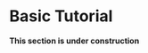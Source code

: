 # Basic Tutorial

**This section is under construction**

<!--
## Kickstarting an Application {#kickstart}

Add the following Maven dependency to your project:

```xml
<dependencies>
  <dependency>
    <groupId>org.aksw.faraday_cage</groupId>
    <artifactId>faraday-cage</artifactId>
    <version>{insert version here}</version>
  </dependency>
</dependencies>

<repositories>
 <repository>
      <id>maven.aksw.internal</id>
      <name>University Leipzig, AKSW Maven2 Internal Repository</name>
      <url>http://maven.aksw.org/repository/internal/</url>
    </repository>

    <repository>
      <id>maven.aksw.snapshots</id>
      <name>University Leipzig, AKSW Maven2 Snapshot Repository</name>
      <url>http://maven.aksw.org/repository/snapshots/</url>
    </repository>
</repositories>
```

## Implementing an Atomic Operation {#operation}

See [StringOperation.java](https://github.com/dice-group/faraday-cage/tree/master/example-application/src/main/java/org/aksw/faraday_cage/example/StringOperation.java)  
See [StringProviderOperation.java](https://github.com/dice-group/faraday-cage/tree/master/example-application/src/main/java/org/aksw/faraday_cage/example/StringProviderOperation.java)  
See [SubStringOperation.java](https://github.com/dice-group/faraday-cage/tree/master/example-application/src/main/java/org/aksw/faraday_cage/example/SubStringOperation.java)  
See [StringPrinterOperation.java](https://github.com/dice-group/faraday-cage/tree/master/example-application/src/main/java/org/aksw/faraday_cage/example/StringPrinterOperation.java)  

## Writing a Validation Graph {#validaton}

See [Validation Graphs](https://github.com/dice-group/faraday-cage/tree/master/example-application/src/main/resources/shacl)

## Bringing it All Together {#integration}

See [ExampleApplication.java](https://github.com/dice-group/faraday-cage/tree/master/example-application/src/main/java/org/aksw/faraday_cage/example/ExampleApplication.java)

## Writing a Configuration Graph {#configuration}

See [config.ttl](https://github.com/dice-group/faraday-cage/tree/master/example-application/config.ttl)  

```
@prefix : <urn:example:fcage-tutorial/> .
@prefix fcage: <http://w3id.org/fcage/> .

:e1 fcage:hasInput :e2 .

:e2 fcage:hasInput ( :e3 :e4 ) .

:e3 fcage:hasOutput ( [ :toNode :e4 ; :toPort 0 ]
                      [ :toNode :e5 ; :toPort 1 ]
                      [ :toNode :e5 ; :toPort 0 ] ) .

:e4 fcage:hasInput ( :e3 :e2 ) ;
    fcage:hasOutput ( [ :toNode :e5 ; :toPort 2 ] ) .

:e5 a :somePluginClassIdentifier
```

The above example generates the following graph:
```
e1 ----/> e2 ----/> e3 ----------------/> e5
            \          \           /
             \-----------/> e4 ----/
```
Note that the edges declared between `:e3` and `:e5` require the explicit syntax,
because with the implicit syntax double edges between nodes will be assigned to ports in order, i.e.

```
:e3 :hasOutput ( :e5 :e5 ) .
:e5 :hasInput ( :e3 :e3 ) .
```

is equivalent to

```
:e3 :hasOutput  ( [ :toNode :e5 ; :toPort 0 ]
                  [ :toNode :e5 ; :toPort 1 ] ) .
```

so if edges need to be assigned to ports in a different order than the origin ports, explicit syntax needs to be used.

## Running the Application {#running}

```
mvn package shade:shade
java -jar target/example-application-1.0.0.jar config.ttl
```
-->